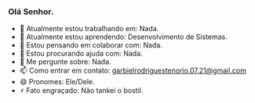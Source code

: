 ### Olá Senhor.

- 🔭 Atualmente estou trabalhando em: Nada.
- 🌱 Atualmente estou aprendendo: Desenvolvimento de Sistemas.
- 👯 Estou pensando em colaborar com: Nada.
- 🤔 Estou procurando ajuda com: Nada.
- 💬 Me pergunte sobre: Nada.
- 📫 Como entrar em contato: garbielrodriguestenorio.07.21@gmail.com
- 😄 Pronomes: Ele/Dele.
- ⚡ Fato engraçado: Não tankei o bostil.
